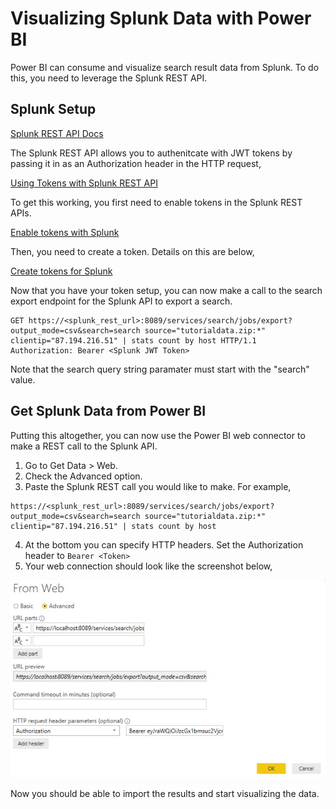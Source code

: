# Visualizing Splunk Data with Power BI
Power BI can consume and visualize search result data from Splunk.  To do this, you need to leverage the Splunk REST API.  

## Splunk Setup
[Splunk REST API Docs](http://dev.splunk.com/restapi)

The Splunk REST API allows you to authenitcate with JWT tokens by passing it in as an Authorization header in the HTTP request,

[Using Tokens with Splunk REST API](https://docs.splunk.com/Documentation/Splunk/latest/RESTUM/RESTusing#Direct_endpoint_access_with_valid_Splunk_authentication_tokens)

To get this working, you first need to enable tokens in the Splunk REST APIs.

[Enable tokens with Splunk](https://docs.splunk.com/Documentation/Splunk/7.3.0/Security/EnableTokenAuth#Enable_token_authentication_for_a_Splunk_platform_instance)

Then, you need to create a token.  Details on this are below,

[Create tokens for Splunk](https://docs.splunk.com/Documentation/Splunk/7.3.0/Security/EnableTokenAuth#Create.2C_use.2C_manage.2C_and_delete_tokens)

Now that you have your token setup, you can now make a call to the search export endpoint for the Splunk API to export a search.

```
GET https://<splunk_rest_url>:8089/services/search/jobs/export?output_mode=csv&search=search source="tutorialdata.zip:*" clientip="87.194.216.51" | stats count by host HTTP/1.1
Authorization: Bearer <Splunk JWT Token>
```

Note that the search query string paramater must start with the "search" value.  

## Get Splunk Data from Power BI
Putting this altogether, you can now use the Power BI web connector to make a REST call to the Splunk API.

1. Go to Get Data > Web.
2. Check the Advanced option.
3. Paste the Splunk REST call you would like to make.  For example,
```
https://<splunk_rest_url>:8089/services/search/jobs/export?output_mode=csv&search=search source="tutorialdata.zip:*" clientip="87.194.216.51" | stats count by host
```
4. At the bottom you can specify HTTP headers.  Set the Authorization header to `Bearer <Token>`
5. Your web connection should look like the screenshot below,

![alt text](SplunkWebConnection.JPG "Web Connection Screenshot")

Now you should be able to import the results and start visualizing the data.

